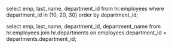 select emp, last_name, department_id
from hr.employees
where department_id in (10, 20, 30)
order by department_id;

select emp, last_name, department_id, department_name
from hr.employees
join hr.departments
on employees.department_id = departments.department_id;
